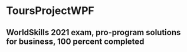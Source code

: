# ToursProjectWPF
## WorldSkills 2021 exam, pro-program solutions for business, 100 percent completed

